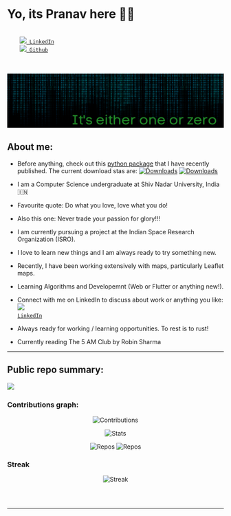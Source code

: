 # Yo, its Pranav here 👋🏻 
<code>
    <a href="https://www.linkedin.com/in/ps428/" title="LinkedIn Profile"><img width="22" src="https://github.com/zumrudu-anka/zumrudu-anka/blob/master/images/linkedin.svg"> LinkedIn</a></code>
<code>
    <a href="https://www.github.com/ps428/" title="LinkedIn Profile"><img width="22" src="https://github.com/zumrudu-anka/zumrudu-anka/blob/master/images/github.svg"> Github</a></code>
    <br/>
<br>
</br>

![](bg.png)

## About me:

- Before anything, check out this [python package](https://pypi.org/project/print-position/) that I have recently published. The current download stas are: [![Downloads](https://static.pepy.tech/badge/print-position)](https://pepy.tech/project/print-position) [![Downloads](https://static.pepy.tech/badge/print-position/month)](https://pepy.tech/project/print-position)

- I am a Computer Science undergraduate at Shiv Nadar University, India &#127470;&#127475;

- Favourite quote: Do what you love, love what you do!

- Also this one: Never trade your passion for glory!!!

- I am currently pursuing a project at the Indian Space Research Organization (ISRO).

- I love to learn new things and I am always ready to try something new.

- Recently, I have been working extensively with maps, particularly Leaflet maps.

- Learning Algorithms and Developemnt (Web or Flutter or anything new!).

- Connect with me on LinkedIn to discuss about work or anything you like:  <code>
    <a href="https://www.linkedin.com/in/ps428/" title="LinkedIn Profile"><img width="22" src="https://github.com/zumrudu-anka/zumrudu-anka/blob/master/images/linkedin.svg"> LinkedIn</a></code>


- Always ready for working / learning opportunities. To rest is to rust!

- Currently reading The 5 AM Club by Robin Sharma

---

## Public repo summary:
![](https://komarev.com/ghpvc/?username=ps428&label=PROFILE+VIEWS)

### Contributions graph:
  
<p align="center">
  <img src="http://github-profile-summary-cards.vercel.app/api/cards/profile-details?username=ps428&theme=gotham" alt="Contributions" />
</p>   


<p align="center">
  <img src="http://github-profile-summary-cards.vercel.app/api/cards/stats?username=ps428&theme=gotham" alt="Stats" />
</p> 

<p align="center">
  <img src="http://github-profile-summary-cards.vercel.app/api/cards/repos-per-language?username=ps428&theme=gotham" alt="Repos" /> <img src="http://github-profile-summary-cards.vercel.app/api/cards/most-commit-language?username=ps428&theme=gotham" alt="Repos" />
</p> 

    
### Streak
<p align="center">
  <img src="https://github-readme-streak-stats.herokuapp.com?user=ps428&theme=highcontrast&date_format=M%20j%5B%2C%20Y%5D" alt="Streak" />
</p>
<p align="center" style="text-align:center; display:inline-block;">

</p>





---

